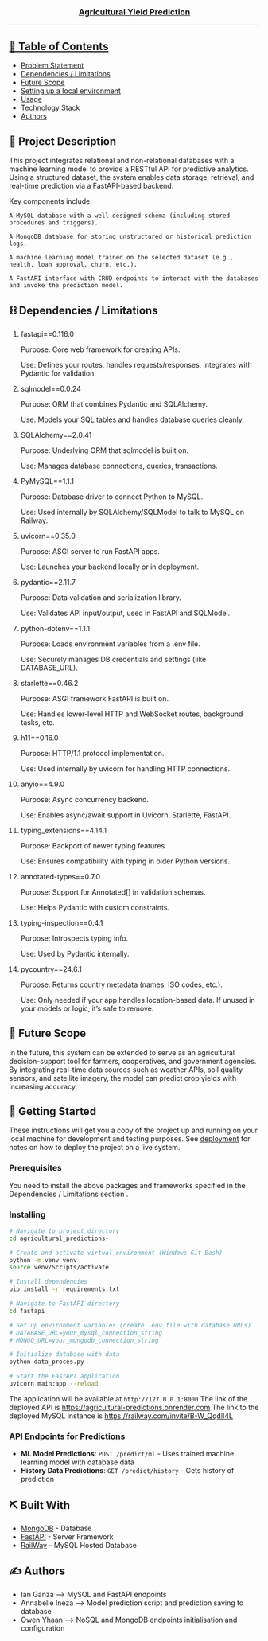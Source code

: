 <p align="center">
  <a href="" rel="noopener">
</p>
<h3 align="center">Agricultural Yield Prediction</h3>

<div align="center">

</div>

---

## 📝 Table of Contents

- [Problem Statement](#problem_statement)
- [Dependencies / Limitations](#limitations)
- [Future Scope](#future_scope)
- [Setting up a local environment](#getting_started)
- [Usage](#usage)
- [Technology Stack](#tech_stack)
- [Authors](#authors)

## 🧐 Project Description <a name = "problem_statement"></a>

This project integrates relational and non-relational databases with a machine learning model to provide a RESTful API for predictive analytics. Using a structured dataset, the system enables data storage, retrieval, and real-time prediction via a FastAPI-based backend.

Key components include:

    A MySQL database with a well-designed schema (including stored procedures and triggers).

    A MongoDB database for storing unstructured or historical prediction logs.

    A machine learning model trained on the selected dataset (e.g., health, loan approval, churn, etc.).

    A FastAPI interface with CRUD endpoints to interact with the databases and invoke the prediction model.



## ⛓️ Dependencies / Limitations <a name = "limitations"></a>

1. fastapi==0.116.0

   Purpose: Core web framework for creating APIs.

   Use: Defines your routes, handles requests/responses, integrates with Pydantic for validation.

2. sqlmodel==0.0.24

   Purpose: ORM that combines Pydantic and SQLAlchemy.

   Use: Models your SQL tables and handles database queries cleanly.

3. SQLAlchemy==2.0.41

   Purpose: Underlying ORM that sqlmodel is built on.

   Use: Manages database connections, queries, transactions.

4. PyMySQL==1.1.1

   Purpose: Database driver to connect Python to MySQL.

   Use: Used internally by SQLAlchemy/SQLModel to talk to MySQL on Railway.

5. uvicorn==0.35.0

   Purpose: ASGI server to run FastAPI apps.

   Use: Launches your backend locally or in deployment.

6. pydantic==2.11.7

   Purpose: Data validation and serialization library.

   Use: Validates API input/output, used in FastAPI and SQLModel.

7. python-dotenv==1.1.1

   Purpose: Loads environment variables from a .env file.

   Use: Securely manages DB credentials and settings (like DATABASE_URL).

8. starlette==0.46.2

   Purpose: ASGI framework FastAPI is built on.

   Use: Handles lower-level HTTP and WebSocket routes, background tasks, etc.

9. h11==0.16.0

   Purpose: HTTP/1.1 protocol implementation.

   Use: Used internally by uvicorn for handling HTTP connections.

10. anyio==4.9.0

    Purpose: Async concurrency backend.

    Use: Enables async/await support in Uvicorn, Starlette, FastAPI.

11. typing_extensions==4.14.1

    Purpose: Backport of newer typing features.

    Use: Ensures compatibility with typing in older Python versions.

12. annotated-types==0.7.0

    Purpose: Support for Annotated[] in validation schemas.

    Use: Helps Pydantic with custom constraints.

13. typing-inspection==0.4.1

    Purpose: Introspects typing info.

    Use: Used by Pydantic internally.

14. pycountry==24.6.1

    Purpose: Returns country metadata (names, ISO codes, etc.).

    Use: Only needed if your app handles location-based data. If unused in your models or logic, it’s safe to remove.

## 🚀 Future Scope <a name = "future_scope"></a>

In the future, this system can be extended to serve as an agricultural decision-support tool for farmers, cooperatives, and government agencies. By integrating real-time data sources such as weather APIs, soil quality sensors, and satellite imagery, the model can predict crop yields with increasing accuracy.

## 🏁 Getting Started <a name = "getting_started"></a>

These instructions will get you a copy of the project up and running on your local machine for development
and testing purposes. See [deployment](#deployment) for notes on how to deploy the project on a live system.

### Prerequisites

You need to install the above packages and frameworks specified in the Dependencies / Limitations section .

### Installing

```bash
# Navigate to project directory
cd agricultural_predictions-

# Create and activate virtual environment (Windows Git Bash)
python -m venv venv
source venv/Scripts/activate

# Install dependencies
pip install -r requirements.txt

# Navigate to FastAPI directory
cd fastapi

# Set up environment variables (create .env file with database URLs)
# DATABASE_URL=your_mysql_connection_string
# MONGO_URL=your_mongodb_connection_string

# Initialize database with data
python data_proces.py

# Start the FastAPI application
uvicorn main:app --reload
```

The application will be available at `http://127.0.0.1:8000`
The link of the deployed API is https://agricultural-predictions.onrender.com
The link to the deployed MySQL instance is https://railway.com/invite/B-W_QqdlI4L

### API Endpoints for Predictions

- **ML Model Predictions**: `POST /predict/ml` - Uses trained machine learning model with database data
- **History Data Predictions**: `GET /predict/history` - Gets history of prediction


## ⛏️ Built With <a name = "tech_stack"></a>

- [MongoDB](https://www.mongodb.com/) - Database
- [FastAPI](https://fastapi.tiangolo.com/) - Server Framework
- [RailWay](https://railway.com/) - MySQL Hosted Database

## ✍️ Authors <a name = "authors"></a>

- Ian Ganza --> MySQL and FastAPI endpoints
- Annabelle Ineza --> Model prediction script and prediction saving to database
- Owen Yhaan --> NoSQL and MongoDB endpoints initialisation and configuration 
